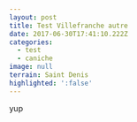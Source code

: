 ```yaml
---
layout: post
title: Test Villefranche autre
date: 2017-06-30T17:41:10.222Z
categories:
  - test
  - caniche
image: null
terrain: Saint Denis
highlighted: ':false'
---
```

yup


